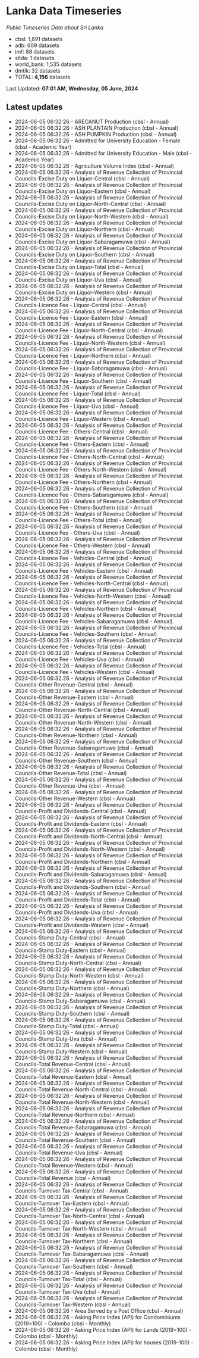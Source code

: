 # Lanka Data Timeseries
*Public Timeseries Data about Sri Lanka*

* cbsl: 1,891 datasets
* adb: 609 datasets
* imf: 88 datasets
* sltda: 1 datasets
* world_bank: 1,535 datasets
* dmtlk: 32 datasets
* TOTAL: **4,156** datasets

Last Updated: **07:01 AM, Wednesday, 05 June, 2024**

## Latest updates

* 2024-06-05 06:32:26 - ARECANUT Production (cbsl - Annual)
* 2024-06-05 06:32:26 - ASH PLANTAIN Production (cbsl - Annual)
* 2024-06-05 06:32:26 - ASH PUMPKIN Production (cbsl - Annual)
* 2024-06-05 06:32:26 - Admitted for University Education - Female (cbsl - Academic Year)
* 2024-06-05 06:32:26 - Admitted for University Education - Male (cbsl - Academic Year)
* 2024-06-05 06:32:26 - Agriculture Volume Index (cbsl - Annual)
* 2024-06-05 06:32:26 - Analysis of Revenue Collection of Provincial Councils-Excise Duty on Liquor-Central (cbsl - Annual)
* 2024-06-05 06:32:26 - Analysis of Revenue Collection of Provincial Councils-Excise Duty on Liquor-Eastern (cbsl - Annual)
* 2024-06-05 06:32:26 - Analysis of Revenue Collection of Provincial Councils-Excise Duty on Liquor-North-Central (cbsl - Annual)
* 2024-06-05 06:32:26 - Analysis of Revenue Collection of Provincial Councils-Excise Duty on Liquor-North-Western (cbsl - Annual)
* 2024-06-05 06:32:26 - Analysis of Revenue Collection of Provincial Councils-Excise Duty on Liquor-Northern (cbsl - Annual)
* 2024-06-05 06:32:26 - Analysis of Revenue Collection of Provincial Councils-Excise Duty on Liquor-Sabaragamuwa (cbsl - Annual)
* 2024-06-05 06:32:26 - Analysis of Revenue Collection of Provincial Councils-Excise Duty on Liquor-Southern (cbsl - Annual)
* 2024-06-05 06:32:26 - Analysis of Revenue Collection of Provincial Councils-Excise Duty on Liquor-Total (cbsl - Annual)
* 2024-06-05 06:32:26 - Analysis of Revenue Collection of Provincial Councils-Excise Duty on Liquor-Uva (cbsl - Annual)
* 2024-06-05 06:32:26 - Analysis of Revenue Collection of Provincial Councils-Excise Duty on Liquor-Western (cbsl - Annual)
* 2024-06-05 06:32:26 - Analysis of Revenue Collection of Provincial Councils-Licence Fee - Liquor-Central (cbsl - Annual)
* 2024-06-05 06:32:26 - Analysis of Revenue Collection of Provincial Councils-Licence Fee - Liquor-Eastern (cbsl - Annual)
* 2024-06-05 06:32:26 - Analysis of Revenue Collection of Provincial Councils-Licence Fee - Liquor-North-Central (cbsl - Annual)
* 2024-06-05 06:32:26 - Analysis of Revenue Collection of Provincial Councils-Licence Fee - Liquor-North-Western (cbsl - Annual)
* 2024-06-05 06:32:26 - Analysis of Revenue Collection of Provincial Councils-Licence Fee - Liquor-Northern (cbsl - Annual)
* 2024-06-05 06:32:26 - Analysis of Revenue Collection of Provincial Councils-Licence Fee - Liquor-Sabaragamuwa (cbsl - Annual)
* 2024-06-05 06:32:26 - Analysis of Revenue Collection of Provincial Councils-Licence Fee - Liquor-Southern (cbsl - Annual)
* 2024-06-05 06:32:26 - Analysis of Revenue Collection of Provincial Councils-Licence Fee - Liquor-Total (cbsl - Annual)
* 2024-06-05 06:32:26 - Analysis of Revenue Collection of Provincial Councils-Licence Fee - Liquor-Uva (cbsl - Annual)
* 2024-06-05 06:32:26 - Analysis of Revenue Collection of Provincial Councils-Licence Fee - Liquor-Western (cbsl - Annual)
* 2024-06-05 06:32:26 - Analysis of Revenue Collection of Provincial Councils-Licence Fee - Others-Central (cbsl - Annual)
* 2024-06-05 06:32:26 - Analysis of Revenue Collection of Provincial Councils-Licence Fee - Others-Eastern (cbsl - Annual)
* 2024-06-05 06:32:26 - Analysis of Revenue Collection of Provincial Councils-Licence Fee - Others-North-Central (cbsl - Annual)
* 2024-06-05 06:32:26 - Analysis of Revenue Collection of Provincial Councils-Licence Fee - Others-North-Western (cbsl - Annual)
* 2024-06-05 06:32:26 - Analysis of Revenue Collection of Provincial Councils-Licence Fee - Others-Northern (cbsl - Annual)
* 2024-06-05 06:32:26 - Analysis of Revenue Collection of Provincial Councils-Licence Fee - Others-Sabaragamuwa (cbsl - Annual)
* 2024-06-05 06:32:26 - Analysis of Revenue Collection of Provincial Councils-Licence Fee - Others-Southern (cbsl - Annual)
* 2024-06-05 06:32:26 - Analysis of Revenue Collection of Provincial Councils-Licence Fee - Others-Total (cbsl - Annual)
* 2024-06-05 06:32:26 - Analysis of Revenue Collection of Provincial Councils-Licence Fee - Others-Uva (cbsl - Annual)
* 2024-06-05 06:32:26 - Analysis of Revenue Collection of Provincial Councils-Licence Fee - Others-Western (cbsl - Annual)
* 2024-06-05 06:32:26 - Analysis of Revenue Collection of Provincial Councils-Licence Fee - Vehicles-Central (cbsl - Annual)
* 2024-06-05 06:32:26 - Analysis of Revenue Collection of Provincial Councils-Licence Fee - Vehicles-Eastern (cbsl - Annual)
* 2024-06-05 06:32:26 - Analysis of Revenue Collection of Provincial Councils-Licence Fee - Vehicles-North-Central (cbsl - Annual)
* 2024-06-05 06:32:26 - Analysis of Revenue Collection of Provincial Councils-Licence Fee - Vehicles-North-Western (cbsl - Annual)
* 2024-06-05 06:32:26 - Analysis of Revenue Collection of Provincial Councils-Licence Fee - Vehicles-Northern (cbsl - Annual)
* 2024-06-05 06:32:26 - Analysis of Revenue Collection of Provincial Councils-Licence Fee - Vehicles-Sabaragamuwa (cbsl - Annual)
* 2024-06-05 06:32:26 - Analysis of Revenue Collection of Provincial Councils-Licence Fee - Vehicles-Southern (cbsl - Annual)
* 2024-06-05 06:32:26 - Analysis of Revenue Collection of Provincial Councils-Licence Fee - Vehicles-Total (cbsl - Annual)
* 2024-06-05 06:32:26 - Analysis of Revenue Collection of Provincial Councils-Licence Fee - Vehicles-Uva (cbsl - Annual)
* 2024-06-05 06:32:26 - Analysis of Revenue Collection of Provincial Councils-Licence Fee - Vehicles-Western (cbsl - Annual)
* 2024-06-05 06:32:26 - Analysis of Revenue Collection of Provincial Councils-Other Revenue-Central (cbsl - Annual)
* 2024-06-05 06:32:26 - Analysis of Revenue Collection of Provincial Councils-Other Revenue-Eastern (cbsl - Annual)
* 2024-06-05 06:32:26 - Analysis of Revenue Collection of Provincial Councils-Other Revenue-North-Central (cbsl - Annual)
* 2024-06-05 06:32:26 - Analysis of Revenue Collection of Provincial Councils-Other Revenue-North-Western (cbsl - Annual)
* 2024-06-05 06:32:26 - Analysis of Revenue Collection of Provincial Councils-Other Revenue-Northern (cbsl - Annual)
* 2024-06-05 06:32:26 - Analysis of Revenue Collection of Provincial Councils-Other Revenue-Sabaragamuwa (cbsl - Annual)
* 2024-06-05 06:32:26 - Analysis of Revenue Collection of Provincial Councils-Other Revenue-Southern (cbsl - Annual)
* 2024-06-05 06:32:26 - Analysis of Revenue Collection of Provincial Councils-Other Revenue-Total (cbsl - Annual)
* 2024-06-05 06:32:26 - Analysis of Revenue Collection of Provincial Councils-Other Revenue-Uva (cbsl - Annual)
* 2024-06-05 06:32:26 - Analysis of Revenue Collection of Provincial Councils-Other Revenue-Western (cbsl - Annual)
* 2024-06-05 06:32:26 - Analysis of Revenue Collection of Provincial Councils-Profit and Dividends-Central (cbsl - Annual)
* 2024-06-05 06:32:26 - Analysis of Revenue Collection of Provincial Councils-Profit and Dividends-Eastern (cbsl - Annual)
* 2024-06-05 06:32:26 - Analysis of Revenue Collection of Provincial Councils-Profit and Dividends-North-Central (cbsl - Annual)
* 2024-06-05 06:32:26 - Analysis of Revenue Collection of Provincial Councils-Profit and Dividends-North-Western (cbsl - Annual)
* 2024-06-05 06:32:26 - Analysis of Revenue Collection of Provincial Councils-Profit and Dividends-Northern (cbsl - Annual)
* 2024-06-05 06:32:26 - Analysis of Revenue Collection of Provincial Councils-Profit and Dividends-Sabaragamuwa (cbsl - Annual)
* 2024-06-05 06:32:26 - Analysis of Revenue Collection of Provincial Councils-Profit and Dividends-Southern (cbsl - Annual)
* 2024-06-05 06:32:26 - Analysis of Revenue Collection of Provincial Councils-Profit and Dividends-Total (cbsl - Annual)
* 2024-06-05 06:32:26 - Analysis of Revenue Collection of Provincial Councils-Profit and Dividends-Uva (cbsl - Annual)
* 2024-06-05 06:32:26 - Analysis of Revenue Collection of Provincial Councils-Profit and Dividends-Western (cbsl - Annual)
* 2024-06-05 06:32:26 - Analysis of Revenue Collection of Provincial Councils-Stamp Duty-Central (cbsl - Annual)
* 2024-06-05 06:32:26 - Analysis of Revenue Collection of Provincial Councils-Stamp Duty-Eastern (cbsl - Annual)
* 2024-06-05 06:32:26 - Analysis of Revenue Collection of Provincial Councils-Stamp Duty-North-Central (cbsl - Annual)
* 2024-06-05 06:32:26 - Analysis of Revenue Collection of Provincial Councils-Stamp Duty-North-Western (cbsl - Annual)
* 2024-06-05 06:32:26 - Analysis of Revenue Collection of Provincial Councils-Stamp Duty-Northern (cbsl - Annual)
* 2024-06-05 06:32:26 - Analysis of Revenue Collection of Provincial Councils-Stamp Duty-Sabaragamuwa (cbsl - Annual)
* 2024-06-05 06:32:26 - Analysis of Revenue Collection of Provincial Councils-Stamp Duty-Southern (cbsl - Annual)
* 2024-06-05 06:32:26 - Analysis of Revenue Collection of Provincial Councils-Stamp Duty-Total (cbsl - Annual)
* 2024-06-05 06:32:26 - Analysis of Revenue Collection of Provincial Councils-Stamp Duty-Uva (cbsl - Annual)
* 2024-06-05 06:32:26 - Analysis of Revenue Collection of Provincial Councils-Stamp Duty-Western (cbsl - Annual)
* 2024-06-05 06:32:26 - Analysis of Revenue Collection of Provincial Councils-Total Revenue-Central (cbsl - Annual)
* 2024-06-05 06:32:26 - Analysis of Revenue Collection of Provincial Councils-Total Revenue-Eastern (cbsl - Annual)
* 2024-06-05 06:32:26 - Analysis of Revenue Collection of Provincial Councils-Total Revenue-North-Central (cbsl - Annual)
* 2024-06-05 06:32:26 - Analysis of Revenue Collection of Provincial Councils-Total Revenue-North-Western (cbsl - Annual)
* 2024-06-05 06:32:26 - Analysis of Revenue Collection of Provincial Councils-Total Revenue-Northern (cbsl - Annual)
* 2024-06-05 06:32:26 - Analysis of Revenue Collection of Provincial Councils-Total Revenue-Sabaragamuwa (cbsl - Annual)
* 2024-06-05 06:32:26 - Analysis of Revenue Collection of Provincial Councils-Total Revenue-Southern (cbsl - Annual)
* 2024-06-05 06:32:26 - Analysis of Revenue Collection of Provincial Councils-Total Revenue-Uva (cbsl - Annual)
* 2024-06-05 06:32:26 - Analysis of Revenue Collection of Provincial Councils-Total Revenue-Western (cbsl - Annual)
* 2024-06-05 06:32:26 - Analysis of Revenue Collection of Provincial Councils-Total Revenue (cbsl - Annual)
* 2024-06-05 06:32:26 - Analysis of Revenue Collection of Provincial Councils-Turnover Tax-Central (cbsl - Annual)
* 2024-06-05 06:32:26 - Analysis of Revenue Collection of Provincial Councils-Turnover Tax-Eastern (cbsl - Annual)
* 2024-06-05 06:32:26 - Analysis of Revenue Collection of Provincial Councils-Turnover Tax-North-Central (cbsl - Annual)
* 2024-06-05 06:32:26 - Analysis of Revenue Collection of Provincial Councils-Turnover Tax-North-Western (cbsl - Annual)
* 2024-06-05 06:32:26 - Analysis of Revenue Collection of Provincial Councils-Turnover Tax-Northern (cbsl - Annual)
* 2024-06-05 06:32:26 - Analysis of Revenue Collection of Provincial Councils-Turnover Tax-Sabaragamuwa (cbsl - Annual)
* 2024-06-05 06:32:26 - Analysis of Revenue Collection of Provincial Councils-Turnover Tax-Southern (cbsl - Annual)
* 2024-06-05 06:32:26 - Analysis of Revenue Collection of Provincial Councils-Turnover Tax-Total (cbsl - Annual)
* 2024-06-05 06:32:26 - Analysis of Revenue Collection of Provincial Councils-Turnover Tax-Uva (cbsl - Annual)
* 2024-06-05 06:32:26 - Analysis of Revenue Collection of Provincial Councils-Turnover Tax-Western (cbsl - Annual)
* 2024-06-05 06:32:26 - Area Served by a Post Office (cbsl - Annual)
* 2024-06-05 06:32:26 - Asking Price Index (API) for Condominiums (2019=100) - Colombo (cbsl - Monthly)
* 2024-06-05 06:32:26 - Asking Price Index (API) for Lands (2019=100) - Colombo (cbsl - Monthly)
* 2024-06-05 06:32:26 - Asking Price Index (API) for houses (2019-100) - Colombo (cbsl - Monthly)